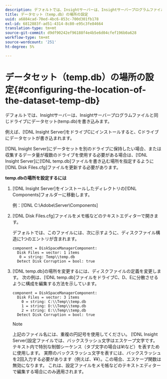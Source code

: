 ```yaml
---
description: デフォルトでは、Insightサーバーは、Insightサーバープログラムファイルと同じドライブにデータセット(temp.db)を書き込みます。
title: データセット（temp.db）の場所の設定
uuid: a6884cad-70ed-4bc6-853c-700d301fb178
exl-id: 6812883f-ad51-4314-8c80-e95c3fe84664
translation-type: tm+mt
source-git-commit: d9df90242ef96188f4e4b5e6d04cfef196b0a628
workflow-type: tm+mt
source-wordcount: '251'
ht-degree: 5%

---
```


# データセット（temp.db）の場所の設定{#configuring-the-location-of-the-dataset-temp-db}

デフォルトでは、Insightサーバーは、Insightサーバープログラムファイルと同じドライブにデータセット(temp.db)を書き込みます。

例えば、[!DNL Insight Server]をドライブCにインストールすると、Cドライブにデータセットが書き込まれます。

[!DNL Insight Server]にデータセットを別のドライブに保持したい場合、または収集するデータ量が複数のドライブを使用する必要がある場合は、[!DNL Insight Server]に[!DNL temp.db]ファイルを書き込む場所を指定するように[!DNL Disk Files.cfg]ファイルを更新する必要があります。

**temp.dbの場所を設定するには**

1. [!DNL Insight Server]をインストールしたディレクトリの[!DNL Components]フォルダーに移動します。

   例：[!DNL C:\Adobe\Server\Components]

1. [!DNL Disk Files.cfg]ファイルをメモ帳などのテキストエディターで開きます。

   デフォルトでは、このファイルには、次に示すように、ディスクファイル構造に1つのエントリが含まれます。

   ```
   component = DiskSpaceManagerComponent:
     Disk Files = vector: 1 items
      0 = string: Temp\\temp.db
     Detect Disk Corruption = bool: true
   ```

1. [!DNL temp.db]の場所を変更するには、ディスクファイルの定義を変更します。 次の例は、[!DNL temp.db]ファイルをドライブC、D、Eに分散させるように構成を編集する方法を示しています。

   ```
   component = DiskSpaceManagerComponent:
     Disk Files = vector: 3 items
       0 = string: C:\\Temp\\temp.db
       1 = string: D:\\Temp\\temp.db
       2 = string: E:\\Temp\\temp.db
     Detect Disk Corruption = bool: true
   ```

   >[!NOTE]
   >
   >上記のファイル名には、重複の円記号を使用してください。 [!DNL Insight Server]設定ファイルでは、バックスラッシュ文字はエスケープ文字です。 テキスト内で特別な制御シーケンス（タブ文字の場合は¥tなど）を表すために使用します。 実際のバックスラッシュ文字を表すには、バックスラッシュを2回入力する必要があります（例えば、¥¥）。この場合、エスケープ関数は無効になります。 これは、設定ファイルをメモ帳などのテキストエディターで編集する場合にのみ適用されます。
